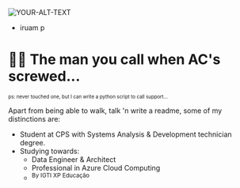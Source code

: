 <picture float="left">
 <source media="(prefers-color-scheme: dark)" srcset="https://i.imgur.com/Q0Z955U.png">
 <source media="(prefers-color-scheme: light)" srcset="https://i.imgur.com/RzfgIR1.png">
 <img alt="YOUR-ALT-TEXT" src="https://i.imgur.com/Q0Z955U.png"">
</picture>

* iruam p


# 👨‍💻 The man you call when AC's screwed...
<sup><sub>ps: never touched one, but I can write a python script to call support...</sub></sup>


Apart from being able to walk, talk 'n write a readme, some of my distinctions are:
* Student at CPS with Systems Analysis & Development technician degree.
* Studying towards:
  - Data Engineer & Architect
  - Professional in Azure Cloud Computing
  - <sup>By IGTI XP Educação</sup>





